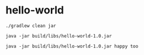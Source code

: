 # hello-world

```
./gradlew clean jar

java -jar build/libs/hello-world-1.0.jar

java -jar build/libs/hello-world-1.0.jar happy too
```
